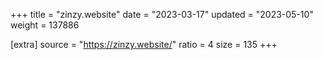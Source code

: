+++
title = "zinzy.website"
date = "2023-03-17"
updated = "2023-05-10"
weight = 137886

[extra]
source = "https://zinzy.website/"
ratio = 4
size = 135
+++
